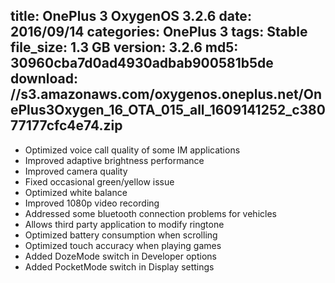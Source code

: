 title: OnePlus 3 OxygenOS 3.2.6
date: 2016/09/14
categories: OnePlus 3
tags: Stable
file_size: 1.3 GB
version: 3.2.6
md5: 30960cba7d0ad4930adbab900581b5de
download: //s3.amazonaws.com/oxygenos.oneplus.net/OnePlus3Oxygen_16_OTA_015_all_1609141252_c38077177cfc4e74.zip
---
* Optimized voice call quality of some IM applications
* Improved adaptive brightness performance
* Improved camera quality
 * Fixed occasional green/yellow issue
 * Optimized white balance
 * Improved 1080p video recording
* Addressed some bluetooth connection problems for vehicles
* Allows third party application to modify ringtone
* Optimized battery consumption when scrolling
* Optimized touch accuracy when playing games
* Added DozeMode switch in Developer options
* Added PocketMode switch in Display settings

